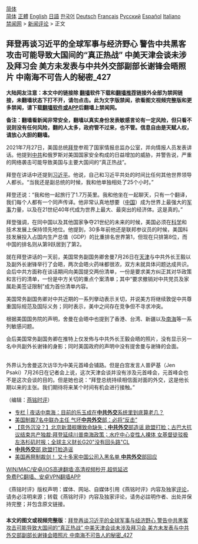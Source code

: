  <!-- 面包屑导航 --> <div class="breadcrumb"><!-- GTranslate: https://gtranslate.io/ -->  <div class="switcher notranslate">  <div class="selected">  <a href="#" onclick="return false;"> 简体</a>  </div>  <div class="option">  <a href="https://www.bannedbook.org" onclick="doGTranslate('zh-CN|zh-CN');jQuery('div.switcher div.selected a').html(jQuery(this).html());return false;" title="简体中文" class="nturl selected"> 简体</a>  <a href="https://www.bannedbook.org/zh-tw/" onclick="doGTranslate('zh-CN|zh-TW');jQuery('div.switcher div.selected a').html(jQuery(this).html());return false;" title="繁體中文" class="nturl"> 正體</a>  <a href="https://www.bannedbook.org/en/" onclick="doGTranslate('zh-CN|en');jQuery('div.switcher div.selected a').html(jQuery(this).html());return false;" title="English" class="nturl"> English</a>  <a href="https://www.bannedbook.org/ja/" onclick="doGTranslate('zh-CN|ja');jQuery('div.switcher div.selected a').html(jQuery(this).html());return false;" title="日本語" class="nturl"> 日語</a>  <a href="https://www.bannedbook.org/ko/" onclick="doGTranslate('zh-CN|ko');jQuery('div.switcher div.selected a').html(jQuery(this).html());return false;" title="한국어" class="nturl"> 한국어</a>  <a href="https://www.bannedbook.org/de/" onclick="doGTranslate('zh-CN|de');jQuery('div.switcher div.selected a').html(jQuery(this).html());return false;" title="Deutsch" class="nturl"> Deutsch</a>  <a href="https://www.bannedbook.org/fr/" onclick="doGTranslate('zh-CN|fr');jQuery('div.switcher div.selected a').html(jQuery(this).html());return false;" title="Français" class="nturl"> Français</a>  <a href="https://www.bannedbook.org/ru/" onclick="doGTranslate('zh-CN|ru');jQuery('div.switcher div.selected a').html(jQuery(this).html());return false;" title="Русский" class="nturl"> Русский</a>  <a href="https://www.bannedbook.org/es/" onclick="doGTranslate('zh-CN|es');jQuery('div.switcher div.selected a').html(jQuery(this).html());return false;" title="Español" class="nturl"> Español</a>  <a href="https://www.bannedbook.org/it/" onclick="doGTranslate('zh-CN|it');jQuery('div.switcher div.selected a').html(jQuery(this).html());return false;" title="Italiano" class="nturl"> Italiano</a>  </div>  </div>      <div class='breadcrumb-sub'><!-- Breadcrumb NavXT 6.3.0 --> <a href="https://www.bannedbook.org/" class="home">禁闻网</a> &gt; <a href="https://www.bannedbook.org/bnews/comments/" class="category">新闻评论</a> &gt; 正文</div></div><h2>拜登再谈习近平的全球军事与经济野心 警告中共黑客攻击可能导致大国间的“真正热战” 中美天津会谈未涉及拜习会 美方未发表与中共外交部副部长谢锋会晤照片 中南海不可告人的秘密_427</h2> <p class="notice"><b>大陆网友注意：本文中的链接除 <a href="https://github.com/bannedbook/fanqiang" >翻墙</a>软件下载和<a href="https://github.com/killgcd/justmysocks/blob/master/README.md">翻墙推荐</a>链接外全部为禁网链接，未翻墙状态下打不开，请勿点击。此为文字版禁闻，欲看图文视频完整版和更多禁闻，请下载<a href="https://github.com/bannedbook/fanqiang">翻墙软件或APP</a>后翻墙上禁闻网。</p><p>备注：翻墙看新闻非常安全，翻墙以真实身份发表敏感言论有一定风险，但只看不说则没有任何风险，翻的人太多，政府管不过来，也不管。信息自由是天赋人权，请放心大胆的翻墙。</b></p>  <div class="entry"> <p></p> <p>2021年7月27日&#65292;美国总统<a href="https://www.bannedbook.org/bnews/tag/%e6%8b%9c%e7%99%bb/" class="st_tag internal_tag" rel="tag" title="标签 拜登 下的日志">拜登</a>参观了国家情报总监办公室&#65292;并向情报人员发表讲话&#12290;他提到<a href="https://www.bannedbook.org/bnews/tag/%e4%b8%ad%e5%85%b1/" class="st_tag internal_tag" rel="tag" title="标签 中共 下的日志">中共</a>和俄罗斯对美国国家安全构成的日益增加的威胁&#65292;并警告说&#65292;严重的网络袭击可能导致美国与主要大国间的&#8220;真正热战&#8221;&#12290;</p> <p>   拜登在讲话中还提到<a href="https://www.bannedbook.org/bnews/tag/%e4%b9%a0%e8%bf%91%e5%b9%b3/" class="st_tag internal_tag" rel="tag" title="标签 习近平 下的日志">习近平</a>&#12290;他说&#65292;自己和习近平共处的时间比任何其他世界领导人都长&#12290;&#8220;当我还是副总统的时候&#65292;我和他单独相处了25个小时&#12290;&#8221;</p>  <p>拜登还说&#65306;&#8220;我和他一起旅行了1.7万英里&#12290;我和他坐在一起聊天&#65292;只有一个翻译&#65292;我们每个人都有一个同声传译&#12290;他非常认真地想要&#65288;<span class='wp_keywordlink_affiliate'><a href="https://www.bannedbook.org/" title="中国" target="_blank">中国</a></span>&#65289;成为世界上最强大的<a href="https://www.bannedbook.org/bnews/tag/%E5%86%9B%E4%BA%8B/" class="st_tag internal_tag" rel="tag" title="标签 军事 下的日志">军事</a>力量&#65292;以及在21世纪40年代成为世界上最大&#12289;最突出的经济体&#12290;这是真的&#12290;&#8221;</p> <p>拜登强调&#65292;在同中国以及其他国家争夺21世纪的未来的时候&#65292;美国必须在<span class='wp_keywordlink'><a href="https://www.bannedbook.org/forum11/topic309.html" title="禁片：“科学”的棍子" target="_blank">科学</a></span>和技术发展上保持领先地位&#12290;他提到&#65292;30多年前他还是联邦参议员的时候&#65292;美国科技发展投入占国内生产总值&#65288;GDP&#65289;的比重排名世界第1&#65292;但现在只排第8位&#65292;而中国的排名则从第9跃居到了第2&#12290;</p> <p>   就在拜登讲话的一天前&#65292;美国常务副国务卿舍曼7月26日在<a href="https://www.bannedbook.org/bnews/tag/%e5%a4%a9%e6%b4%a5/" class="st_tag internal_tag" rel="tag" title="标签 天津 下的日志">天津</a>与中共外长王毅以及副外长谢锋举行了会晤&#65292;两次会晤火药味都很浓&#65292;双方未就具体问题达成共识&#12290;会后中共方面称在谈话期间向美国提交两份清单&#65292;一份是要求美方纠正其对华政策和言行的清单&#65292;一份是中方关切的重点个案清单&#65307;其中&#8220;要求撤销对中共党员及家属赴美签证限制&#8221;成为首份清单内容&#12290;</p>  <p>美国常务副国务卿对中共近期的一系列擧动表示关切&#65292;并说美方将继续敦促中共尊重国际规范及国际义务&#65307;同时表示&#65292;美中之间存在竞争但不寻求冲突&#12290;</p> <p>根据美国国务院的声明&#65292;舍曼在会晤中也提到了香港&#12289;台湾&#12289;新疆以及<a href="https://www.bannedbook.org/bnews/tag/%e5%8d%97%e6%b5%b7/" class="st_tag internal_tag" rel="tag" title="标签 南海 下的日志">南海</a>等一系列敏感问题&#12290;</p> <p>会后美国常务副国务卿在推特上仅发佈与中共外长王毅会晤的照片&#65292;没有显示另一名中共副外长谢锋的身影&#65307;同时美国政府的声明中没有提舍曼与谢锋的会面&#12290;<br />&nbsp; </p>  <p>   外界认为舍曼这次访华为中美元首峰会铺路&#12290;但是白宫发言人普萨基&#65288;Jen Psaki&#65289;7月26日在记者会上说&#65292;这次天津会谈并没有涉及元首峰会&#65292;元首峰会也不是这次会谈的目的&#12290;但是她也说&#65306;&#8220;拜登总统持续相信面对面的外交&#65292;这是他长期以来的主张&#12290;我们期待将来某个时间有机会进行接触&#12290;&#8221;</p> <p>&#65288;编辑&#65306;<a href="https://www.bannedbook.org/bnews/tag/%e7%87%95%e9%93%ad%e6%97%b6%e8%af%84/" class="st_tag internal_tag" rel="tag" title="标签 燕铭时评 下的日志">燕铭时评</a>&#65289;</p> <ul class='op-related-articles' title='相关阅读'> <li><a href='https://www.bannedbook.org/bnews/cbnews/20210724/1593055.html' target='_blank'>专栏 | 夜话中南海：目前的乐玉成在<b>中共外交</b>系统里到底算老几？</a></li> <li><a href='https://www.bannedbook.org/bnews/comments/20210717/1588945.html' target='_blank'>美国制裁7名中联办主任 气坏<b>中共外交</b>部：必将“反击”</a></li> <li><a href='https://www.bannedbook.org/bnews/bannedvideo/20210713/1585774.html' target='_blank'>【意外沉没？】北京新潜舰曝致命缺失；<b>中共外交</b>部造谣 欧盟打脸；古巴大抗议结束共产独裁;拜登延续川普南海政策；水疗中心变性人裸体 女基督徒驳极左洛杉矶时报；全球主义财长G20"没有回头路"CL</a></li> <li><a href='https://www.bannedbook.org/bnews/cnnews/20210712/1585311.html' target='_blank'><b>中共外交</b>部 欧盟打脸造谣</a></li> <li><a href='https://www.bannedbook.org/bnews/comments/20210710/1583972.html' target='_blank'>美国再祭制裁剑！ 又十多家中国公司入黑名单 <b>中共外交</b>部回应</a></li> </ul> <p class="texttj"> <a href="https://github.com/bannedbook/fanqiang/wiki/V2ray%E6%9C%BA%E5%9C%BA" target="_blank">WIN/MAC/安卓/iOS高速翻墙:高清视频秒开,超低延迟</a><br/> <a href="https://github.com/bannedbook/fanqiang/wiki/%E7%A6%81%E9%97%BB%E7%BD%91%E5%AE%89%E5%8D%93%E7%BF%BB%E5%A2%99%E6%96%B0%E9%97%BBAPP" target="_blank">免费PC翻墙、安卓VPN翻墙APP</a></p> <p>&#12298;燕铭时评&#12299;版权声明&#65306;媒体&#12289;网站&#12289;自媒体引用&#12298;燕铭时评&#12299;内容及独家<span class='wp_keywordlink_affiliate'><a href="https://www.bannedbook.org/bnews/comments/" title="新闻评论" target="_blank">评论</a></span>&#65292;请务必注明来源&#65307;转载&#12298;燕铭时评&#12299;内容及独家评论&#65292;请务必註明作者&#12289;出处并保持完整&#65307;并包含原文链接&#12290;</p><a name='sharetosocial'></a>  <div style="margin-bottom:5px;padding-bottom:5px;clear:both"> <div id="archive-pix-1" class="banner-ads"> <!-- AuctionX Display platform tag START --> <div id="26318x728x90x621x_ADSLOT2" clicktrack="%%CLICK_URL_ESC%%"></div> <!-- AuctionX Display platform tag END --> </div> <div id="archive-pix-2" class="banner-ads"> <!-- AuctionX Display platform tag START --> <div id="26315x300x250x621x_ADSLOT2" clicktrack="%%CLICK_URL_ESC%%"></div> <!-- AuctionX Display platform tag END --> </div> </div>  <div id="archive-pix-1" class="banner-ads"> <!-- AuctionX Display platform tag START --> <div id="26318x728x90x621x_ADSLOT3" clicktrack="%%CLICK_URL_ESC%%"></div> <!-- AuctionX Display platform tag END --> </div> <div><b>本文的图文或视频完整版</b>：<a href='https://www.bannedbook.org/bnews/comments/20210729/1596326.html'>拜登再谈习近平的全球军事与经济野心 警告中共黑客攻击可能导致大国间的“真正热战” 中美天津会谈未涉及拜习会 美方未发表与中共外交部副部长谢锋会晤照片 中南海不可告人的秘密_427</a></div>  </div><!--END ENTRY--> 